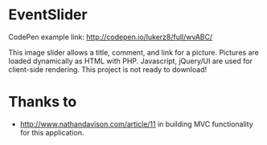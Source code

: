 EventSlider
===========

CodePen example link: http://codepen.io/lukerz8/full/wvABC/

This image slider allows a title, comment, and link for a picture. Pictures are loaded dynamically as HTML with PHP. Javascript, jQuery/UI are used for client-side rendering. This project is not ready to download!


Thanks to
===========
 - http://www.nathandavison.com/article/11 in building MVC functionality for this application.